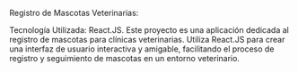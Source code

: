 
 Registro de Mascotas Veterinarias:

Tecnología Utilizada: React.JS. Este proyecto es una aplicación dedicada al registro de mascotas para clínicas veterinarias. Utiliza React.JS para crear una interfaz de usuario interactiva y amigable, facilitando el proceso de registro y seguimiento de mascotas en un entorno veterinario.
